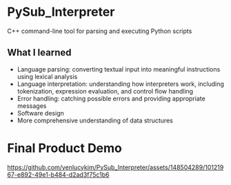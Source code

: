 # PySub_Interpreter
C++ command-line tool for parsing and executing Python scripts

## What I learned 

* Language parsing: converting textual input into meaningful instructions using lexical analysis
* Language interpretation: understanding how interpreters work, including tokenization, expression evaluation, and control flow handling
* Error handling: catching possible errors and providing appropriate messages
* Software design
* More comprehensive understanding of data structures 


# Final Product Demo



https://github.com/yenlucykim/PySub_Interpreter/assets/148504289/10121967-e892-49e1-b484-d2ad3f75c1b6

